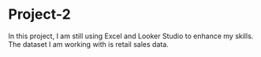 # Project-2
In this project, I am still using Excel and Looker Studio to enhance my skills. The dataset I am working with is retail sales data.
